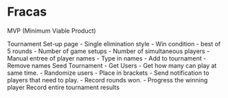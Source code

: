 # Fracas

MVP (Minimum Viable Product)

Tournament Set-up page
    - Single elimination style
    - Win condition
        - best of 5 rounds
    - Number of game setups
    - Number of simultaneous players
    - Manual entree of player names
        - Type in names 
        - Add to tournament
        - Remove names
Seed Tournament
    - Get Users
    - Get how many can play at same    time.
    - Randomize users
    - Place in brackets
    - Send notification to players     that need to play.
    - Record rounds won.
    - Progress the winning player 
Record entire tournament results
